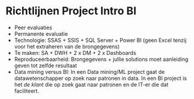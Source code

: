 # Richtlijnen Project Intro BI

- Peer evaluaties
- Permanente evaluatie
- Technologie: SSAS + SSIS + SQL Server + Power BI (geen Excel tenzij voor het extraheren van de brongegevens)
- Te maken: SA + DWH + 2 x DM + 2 x Dashboards
- Reproduceerbaarheid: Brongegevens + jullie solutions moet aanleiding geven tot zelfde resultaat
- Data mining versus BI: In een Data mining/ML project gaat de datawetenschapper op zoek naar patronen in data. In een BI project is het *de klant* die op zoek gaat naar patronen en de IT-er die dat faciliteert.
